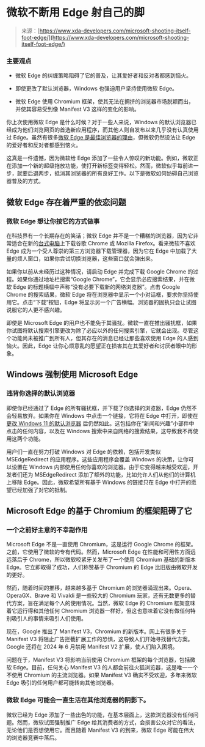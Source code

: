 <!--yml

类别：未分类

date: 2024-05-27 14:26:57

-->

# 微软不断用 Edge 射自己的脚

> 来源：[https://www.xda-developers.com/microsoft-shooting-itself-foot-edge/](https://www.xda-developers.com/microsoft-shooting-itself-foot-edge/)

### 主要观点

+   微软 Edge 的纠缠策略阻碍了它的普及，让其爱好者和反对者都感到恼火。

+   即使更改了默认浏览器，Windows 也强迫用户坚持使用微软 Edge。

+   微软 Edge 使用 Chromium 框架，使其无法在拥挤的浏览器市场脱颖而出，并使其容易受到像 Manifest V3 这样的变化的影响。

你上次使用微软 Edge 是什么时候？对于一些人来说，Windows 的默认浏览器已经成为他们浏览网页的首选新应用程序，而其他人则自发布以来几乎没有认真使用过 Edge。虽然有很多[微软 Edge 是最佳浏览器的理由](https://www.xda-developers.com/5-reasons-microsoft-edge-best-browser/)，但微软仍然设法让 Edge 的爱好者和反对者都感到恼火。

这真是一件遗憾，因为微软给 Edge 添加了一些令人惊叹的新功能。例如，微软正在添加一个新的超级拖放功能，使打开新标签变得轻松。然而，微软似乎每前进一步，就要后退两步，抵消其浏览器的所有良好工作。以下是微软如何妨碍自己浏览器普及的方式。

## 微软 Edge 存在着严重的依恋问题

### 微软 Edge 想让你按它的方式做事

在科技界有一个长期存在的笑话；微软 Edge 并不是一个糟糕的浏览器，因为它非常适合在新的[台式电脑](https://www.xda-developers.com/best-desktop-computers/)上下载谷歌 Chrome 或 Mozilla Firefox。看来微软不喜欢 Edge 成为一个受人尊崇的第三方浏览器下载管理器，因为它在 Edge 中加载了大量的烦人窗口，如果你尝试切换浏览器，这些窗口就会弹出来。

如果你以前从未经历过这种情况，请启动 Edge 并完成下载 Google Chrome 的过程。如果你通过地址栏搜索“Google Chrome”，它会显示必应搜索结果，并在微软 Edge 的标题横幅中声称“没有必要下载新的网络浏览器”。点击 Google Chrome 的搜索结果，微软 Edge 将在浏览器中显示一个小对话框，要求你坚持使用它。点击“下载”按钮，Edge 将显示另一个广告横幅。浏览器的固执只会让试图说服它的人更不感兴趣。

即使是 Microsoft Edge 的用户也不能免于其骚扰。微软一直在推出骚扰框，如果你试图将默认搜索引擎更改为除了必应以外的任何搜索引擎，它就会出现。尽管这个功能尚未被推广到所有人，但其存在的消息已经让那些喜欢使用 Edge 的人感到恼火。因此，Edge 让你心烦意乱的愿望正在损害其在其爱好者和讨厌者眼中的形象。

## Windows 强制使用 Microsoft Edge

### 违背你选择的默认浏览器

即使你已经通过了 Edge 的所有骚扰框，并下载了你选择的浏览器，Edge 仍然不会轻易放弃。如果你在 Windows 中点击一个链接，它将在 Edge 中打开，即使在 [更改 Windows 11 的默认浏览器](https://www.xda-developers.com/how-to-change-default-browser-windows-11/) 后仍然如此。这包括你在“新闻和兴趣”小部件中点击的任何内容，以及在 Windows 搜索中来自网络的搜索结果，这导致我不再使用这两个功能。

用户们一直在努力打破 Windows 对 Edge 的依赖，包括开发类似 MSEdgeRedirect 的应用程序。这些应用程序会覆盖 Windows 的决策，让你可以设置在 Windows 内部使用任何你喜欢的浏览器。由于它变得越来越受欢迎，开发者们还为 MSEdgeRedirect 添加了额外的功能，比如允许人们从他们的计算机上移除 Edge。因此，微软希望所有基于 Windows 的链接只在 Edge 中打开的愿望已经加强了对它的抵制。

## Microsoft Edge 的基于 Chromium 的框架阻碍了它

### 一个之前好主意的不幸副作用

Microsoft Edge 不是一直使用 Chromium，这是运行 Google Chrome 的框架。之前，它使用了微软的专有代码。然而，Microsoft Edge 在性能和可用性方面远远落后于 Chrome，所以微软咬紧牙关发布了一个使用 Chromium 基础的新版本 Edge。它立即取得了成功，人们称赞基于 Chromium 的 Edge 比旧版由微软开发的更好。

然而，随着时间的推移，越来越多基于 Chromium 的浏览器涌现出来。Opera、OperaGX、Brave 和 Vivaldi 是一些较大的 Chromium 玩家，还有无数更多的替代方案，旨在满足每个人的使用情况。当然，微软 Edge 的 Chromium 框架意味着它运行得和其他任何 Chromium 浏览器一样好，但这也意味着它没有做任何特别吸引人的事情来吸引人们使用。

现在，Google 推出了 Manifest V3，Chromium 的新版本。网上有很多关于 Manifest V3 将阻止广告拦截扩展工作的恐惧，这导致人们开始寻找替代方案。Google 还将在 2024 年 6 月禁用 Manifest V2 扩展，使人们陷入困境。

问题在于，Manifest V3 将影响当前使用 Chromium 框架的每个浏览器，包括微软 Edge。目前，任何关心 Manifest V3 的人都会前往火狐浏览器，这是唯一一个不使用 Chromium 的主流浏览器。如果 Manifest V3 确实不受欢迎，多年来微软 Edge 吸引的任何用户都可能转向其他浏览器。

### 微软 Edge 可能会一直生活在其他浏览器的阴影下。

微软已经为 Edge 添加了一些出色的功能，在基本层面上，这款浏览器没有任何问题。然而，微软试图强制推广 Edge 给其消费者的方式，会损害公众对它的看法，无论他们是否想使用它。而且随着 Manifest V3 的到来，微软 Edge 可能在伟大的浏览器竞赛中落后。
